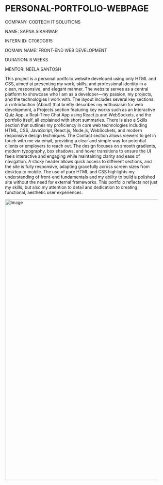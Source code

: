 # PERSONAL-PORTFOLIO-WEBPAGE

COMPANY: CODTECH IT SOLUTIONS

NAME: SAPNA SIKARWAR

INTERN ID: CT06DG915

DOMAIN NAME: FRONT-END WEB DEVELOPMENT

DURATION: 6 WEEKS

MENTOR: NEELA SANTOSH

This project is a personal portfolio website developed using only HTML and CSS, aimed at presenting my work, skills, and professional identity in a clean, responsive, and elegant manner. The website serves as a central platform to showcase who I am as a developer—my passion, my projects, and the technologies I work with. The layout includes several key sections: an introduction (About) that briefly describes my enthusiasm for web development, a Projects section featuring key works such as an Interactive Quiz App, a Real-Time Chat App using React.js and WebSockets, and the portfolio itself, all explained with short summaries. There is also a Skills section that outlines my proficiency in core web technologies including HTML, CSS, JavaScript, React.js, Node.js, WebSockets, and modern responsive design techniques. The Contact section allows viewers to get in touch with me via email, providing a clear and simple way for potential clients or employers to reach out. The design focuses on smooth gradients, modern typography, box shadows, and hover transitions to ensure the UI feels interactive and engaging while maintaining clarity and ease of navigation. A sticky header allows quick access to different sections, and the site is fully responsive, adapting gracefully across screen sizes from desktop to mobile. The use of pure HTML and CSS highlights my understanding of front-end fundamentals and my ability to build a polished site without the need for external frameworks. This portfolio reflects not just my skills, but also my attention to detail and dedication to creating functional, aesthetic user experiences.

<img width="1897" height="923" alt="Image" src="https://github.com/user-attachments/assets/ddf48d1b-c8c8-41d0-bcf9-353e12becfb1" />



